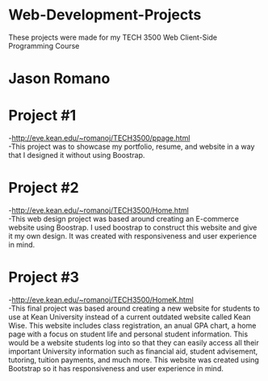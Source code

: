 # Web-Development-Projects
These projects were made for my TECH 3500 Web Client-Side Programming Course

# Jason Romano

# Project #1
-http://eve.kean.edu/~romanoj/TECH3500/ppage.html  
-This project was to showcase my portfolio, resume, and website in a way that I designed it without using Boostrap.

# Project #2
-http://eve.kean.edu/~romanoj/TECH3500/Home.html  
-This web design project was based around creating an E-commerce website using Boostrap. I used boostrap to construct this website and give it my own design. It was created with responsiveness and user experience in mind. 

# Project #3
-http://eve.kean.edu/~romanoj/TECH3500/HomeK.html  
-This final project was based around creating a new website for students to use at Kean University instead of a current outdated website called Kean Wise. This website includes class registration, an anual GPA chart, a home page with a focus on student life and personal student information. This would be a website students log into so that they can easily access all their important University information such as financial aid, student advisement, tutoring, tuition payments, and much more. This website was created using Bootstrap so it has responsiveness and user experience in mind.
